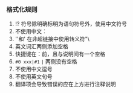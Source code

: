 ### 格式化规则

1. !? 符号除明确标明为语句符号外，使用中文符号
2. 不使用中文：
3. ''和' 在非超链接中使用转义符"\
4. 英文词汇两侧添加空格
5. 快捷键在：前，且与说明间有一个空格
6. `#0 xxx|#1`  `|` 两侧没有空格
7. 不使用中文逗号
8. 不使用英文句号
9. 翻译项会导致错误的应在上方进行注释说明
